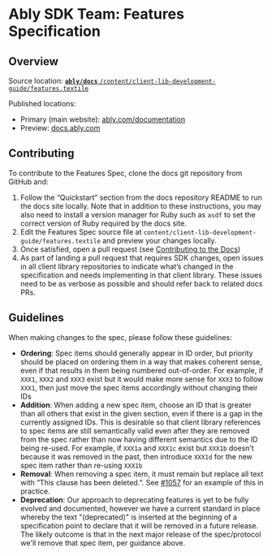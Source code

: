 # Ably SDK Team: Features Specification

## Overview

Source location:
[**`ably/docs`** `/content/client-lib-development-guide/features.textile`](https://github.com/ably/docs/blob/main/content/client-lib-development-guide/features.textile)

Published locations:

- Primary (main website): [ably.com/documentation](https://ably.com/documentation/client-lib-development-guide/features/)
- Preview: [docs.ably.com](https://docs.ably.com/client-lib-development-guide/features/)

## Contributing

To contribute to the Features Spec, clone the docs git repository from GitHub and:

1. Follow the “Quickstart” section from the docs repository README to run the docs site locally. Note that in addition to these instructions, you may also need to install a version manager for Ruby such as `asdf` to set the correct version of Ruby required by the docs site.
2. Edit the Features Spec source file at `content/client-lib-development-guide/features.textile` and preview your changes locally.
3. Once satisfied, open a pull request (see [Contributing to the Docs](https://github.com/ably/docs#contributing-to-the-docs))
4. As part of landing a pull request that requires SDK changes, open issues in all client library repositories to indicate what’s changed in the specification and needs implementing in that client library. These issues need to be as verbose as possible and should refer back to related docs PRs.

## Guidelines

When making changes to the spec, please follow these guidelines:

- **Ordering**: Spec items should generally appear in ID order, but priority should be placed on ordering them in a way that makes coherent sense, even if that results in them being numbered out-of-order. For example, if `XXX1`, `XXX2` and `XXX3` exist but it would make more sense for `XXX3` to follow `XXX1`, then just move the spec items accordingly without changing their IDs
- **Addition**: When adding a new spec item, choose an ID that is greater than all others that exist in the given section, even if there is a gap in the currently assigned IDs. This is desirable so that client library references to spec items are still semantically valid even after they are removed from the spec rather than now having different semantics due to the ID being re-used. For example, if `XXX1a` and `XXX1c` exist but `XXX1b` doesn’t because it was removed in the past, then introduce `XXX1d` for the new spec item rather than re-using `XXX1b`
- **Removal**: When removing a spec item, it must remain but replace all text with “This clause has been deleted.”. See [#1057](https://github.com/ably/docs/pull/1057) for an example of this in practice.
- **Deprecation**: Our approach to deprecating features is yet to be fully evolved and documented, however we have a current standard in place whereby the text "(deprecated)" is inserted at the beginning of a specification point to declare that it will be removed in a future release. The likely outcome is that in the next major release of the spec/protocol we'll remove that spec item, per guidance above.
